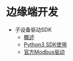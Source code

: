 # 边缘端开发


- 子设备驱动SDK  
  - [概述](/uiot-edge/edge_devplopment/subdev_driver_SDK/overview.md) 
  - [Python3 SDK使用](/uiot-edge/edge_devplopment/subdev_driver_SDK/python3_SDK_intro.md)
  - [官方Modbus驱动](/uiot-edge/edge_devplopment/subdev_driver_SDK/offical_modbus_driver.md)